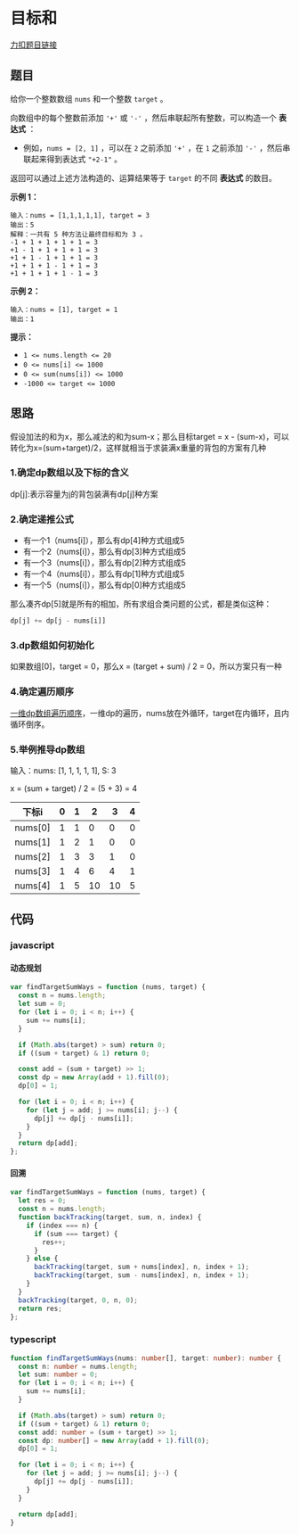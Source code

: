 # 目标和

[力扣题目链接](https://leetcode.cn/problems/target-sum/)

## 题目

给你一个整数数组 `nums` 和一个整数 `target` 。

向数组中的每个整数前添加 `'+'` 或 `'-'` ，然后串联起所有整数，可以构造一个 **表达式** ：

- 例如，`nums = [2, 1]` ，可以在 `2` 之前添加 `'+'` ，在 `1` 之前添加 `'-'` ，然后串联起来得到表达式 `"+2-1"` 。

返回可以通过上述方法构造的、运算结果等于 `target` 的不同 **表达式** 的数目。

**示例 1：**

```
输入：nums = [1,1,1,1,1], target = 3
输出：5
解释：一共有 5 种方法让最终目标和为 3 。
-1 + 1 + 1 + 1 + 1 = 3
+1 - 1 + 1 + 1 + 1 = 3
+1 + 1 - 1 + 1 + 1 = 3
+1 + 1 + 1 - 1 + 1 = 3
+1 + 1 + 1 + 1 - 1 = 3
```

**示例 2：**

```
输入：nums = [1], target = 1
输出：1
```

**提示：**

- `1 <= nums.length <= 20`
- `0 <= nums[i] <= 1000`
- `0 <= sum(nums[i]) <= 1000`
- `-1000 <= target <= 1000`

## 思路

假设加法的和为x，那么减法的和为sum-x；那么目标target = x - (sum-x)，可以转化为x=(sum+target)/2，这样就相当于求装满x重量的背包的方案有几种

### 1.确定dp数组以及下标的含义

dp[j]:表示容量为j的背包装满有dp[j]种方案

### 2.确定递推公式

- 有一个1（nums[i]），那么有dp[4]种方式组成5
- 有一个2（nums[i]），那么有dp[3]种方式组成5
- 有一个3（nums[i]），那么有dp[2]种方式组成5
- 有一个4（nums[i]），那么有dp[1]种方式组成5
- 有一个5（nums[i]），那么有dp[0]种方式组成5

那么凑齐dp[5]就是所有的相加，所有求组合类问题的公式，都是类似这种：
~~~js
dp[j] += dp[j - nums[i]]
~~~

### 3.dp数组如何初始化

如果数组[0]，target = 0，那么x = (target + sum) / 2 = 0，所以方案只有一种

### 4.确定遍历顺序

[一维dp数组遍历顺序](/arithmetic/DP/linearArray.html)，一维dp的遍历，nums放在外循环，target在内循环，且内循环倒序。

### 5.举例推导dp数组

输入：nums: [1, 1, 1, 1, 1], S: 3

x = (sum + target) / 2 = (5 + 3) = 4

| 下标i   | 0    | 1    | 2    | 3    | 4    |
| ------- | ---- | ---- | ---- | ---- | ---- |
| nums[0] | 1    | 1    | 0    | 0    | 0    |
| nums[1] | 1    | 2    | 1    | 0    | 0    |
| nums[2] | 1    | 3    | 3    | 1    | 0    |
| nums[3] | 1    | 4    | 6    | 4    | 1    |
| nums[4] | 1    | 5    | 10   | 10   | 5    |

## 代码

### javascript

#### 动态规划

~~~js
var findTargetSumWays = function (nums, target) {
  const n = nums.length;
  let sum = 0;
  for (let i = 0; i < n; i++) {
    sum += nums[i];
  }

  if (Math.abs(target) > sum) return 0;
  if ((sum + target) & 1) return 0;

  const add = (sum + target) >> 1;
  const dp = new Array(add + 1).fill(0);
  dp[0] = 1;

  for (let i = 0; i < n; i++) {
    for (let j = add; j >= nums[i]; j--) {
      dp[j] += dp[j - nums[i]];
    }
  }
  return dp[add];
};
~~~

#### 回溯

~~~js
var findTargetSumWays = function (nums, target) {
  let res = 0;
  const n = nums.length;
  function backTracking(target, sum, n, index) {
    if (index === n) {
      if (sum === target) {
        res++;
      }
    } else {
      backTracking(target, sum + nums[index], n, index + 1);
      backTracking(target, sum - nums[index], n, index + 1);
    }
  }
  backTracking(target, 0, n, 0);
  return res;
};
~~~

### typescript

~~~ts
function findTargetSumWays(nums: number[], target: number): number {
  const n: number = nums.length;
  let sum: number = 0;
  for (let i = 0; i < n; i++) {
    sum += nums[i];
  }

  if (Math.abs(target) > sum) return 0;
  if ((sum + target) & 1) return 0;
  const add: number = (sum + target) >> 1;
  const dp: number[] = new Array(add + 1).fill(0);
  dp[0] = 1;

  for (let i = 0; i < n; i++) {
    for (let j = add; j >= nums[i]; j--) {
      dp[j] += dp[j - nums[i]];
    }
  }

  return dp[add];
}
~~~

